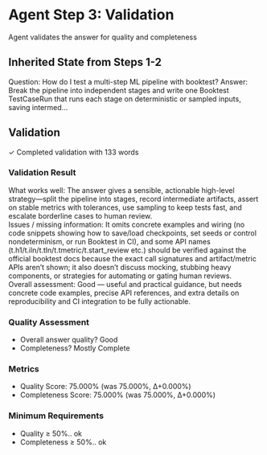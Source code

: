 # Agent Step 3: Validation

Agent validates the answer for quality and completeness


## Inherited State from Steps 1-2

Question: How do I test a multi-step ML pipeline with booktest?
Answer: Break the pipeline into independent stages and write one Booktest TestCaseRun that runs each stage on deterministic or sampled inputs, saving intermed...


## Validation

✓ Completed validation with 133 words


### Validation Result

What works well: The answer gives a sensible, actionable high-level strategy—split the pipeline into stages, record intermediate artifacts, assert on stable metrics with tolerances, use sampling to keep tests fast, and escalate borderline cases to human review.  
Issues / missing information: It omits concrete examples and wiring (no code snippets showing how to save/load checkpoints, set seeds or control nondeterminism, or run Booktest in CI), and some API names (t.h1/t.iln/t.tln/t.tmetric/t.start_review etc.) should be verified against the official booktest docs because the exact call signatures and artifact/metric APIs aren’t shown; it also doesn’t discuss mocking, stubbing heavy components, or strategies for automating or gating human reviews.  
Overall assessment: Good — useful and practical guidance, but needs concrete code examples, precise API references, and extra details on reproducibility and CI integration to be fully actionable.


### Quality Assessment

 * Overall answer quality? Good
 * Completeness? Mostly Complete


### Metrics

 * Quality Score: 75.000% (was 75.000%, Δ+0.000%)
 * Completeness Score: 75.000% (was 75.000%, Δ+0.000%)


### Minimum Requirements

 * Quality ≥ 50%.. ok
 * Completeness ≥ 50%.. ok
